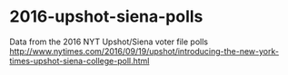 # 2016-upshot-siena-polls
Data from the 2016 NYT Upshot/Siena voter file polls http://www.nytimes.com/2016/09/19/upshot/introducing-the-new-york-times-upshot-siena-college-poll.html
